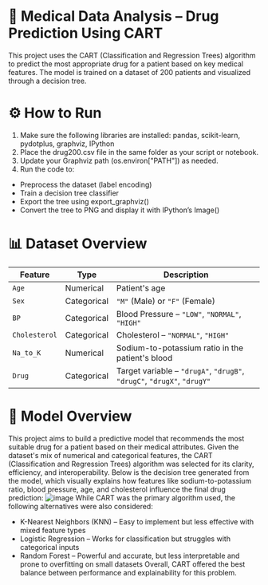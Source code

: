 # 🧬 Medical Data Analysis – Drug Prediction Using CART
This project uses the CART (Classification and Regression Trees) algorithm to predict the most appropriate drug for a patient based on key medical features. The model is trained on a dataset of 200 patients and visualized through a decision tree.

# ⚙️ How to Run
1. Make sure the following libraries are installed: pandas, scikit-learn, pydotplus, graphviz, IPython
2. Place the drug200.csv file in the same folder as your script or notebook.
3. Update your Graphviz path (os.environ["PATH"]) as needed.
4. Run the code to:
- Preprocess the dataset (label encoding)
- Train a decision tree classifier
- Export the tree using export_graphviz()
- Convert the tree to PNG and display it with IPython’s Image()

# 📊 Dataset Overview

| Feature       | Type        | Description                                         |
|---------------|-------------|-----------------------------------------------------|
| `Age`         | Numerical   | Patient's age                                       |
| `Sex`         | Categorical | `"M"` (Male) or `"F"` (Female)                      |
| `BP`          | Categorical | Blood Pressure – `"LOW"`, `"NORMAL"`, `"HIGH"`      |
| `Cholesterol` | Categorical | Cholesterol – `"NORMAL"`, `"HIGH"`                  |
| `Na_to_K`     | Numerical   | Sodium-to-potassium ratio in the patient's blood    |
| `Drug`        | Categorical | Target variable – `"drugA"`, `"drugB"`, `"drugC"`, `"drugX"`, `"drugY"` |

# 🧠 Model Overview
This project aims to build a predictive model that recommends the most suitable drug for a patient based on their medical attributes. Given the dataset's mix of numerical and categorical features, the CART (Classification and Regression Trees) algorithm was selected for its clarity, efficiency, and interoperability. Below is the decision tree generated from the model, which visually explains how features like sodium-to-potassium ratio, blood pressure, age, and cholesterol influence the final drug prediction:
![image](https://github.com/user-attachments/assets/a8b3cf42-2fc4-43f6-8b8f-4428cd05a1f1)
While CART was the primary algorithm used, the following alternatives were also considered:
- K-Nearest Neighbors (KNN) – Easy to implement but less effective with mixed feature types
- Logistic Regression – Works for classification but struggles with categorical inputs
- Random Forest – Powerful and accurate, but less interpretable and prone to overfitting on small datasets
Overall, CART offered the best balance between performance and explainability for this problem.
